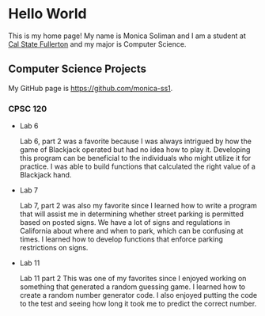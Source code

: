 # Hello World

This is my home page! My name is Monica Soliman and I am a student at [Cal State Fullerton](http://www.fullerton.edu/) and my major is Computer Science.

## Computer Science Projects

My GitHub page is https://github.com/monica-ss1.

### CPSC 120

* Lab 6

    Lab 6, part 2 was a favorite because I was always intrigued by how the game of Blackjack operated but had no idea how to play it. Developing this program can be beneficial to the individuals who might utilize it for practice. I was able to build functions that calculated the right 
    value of a Blackjack hand. 

* Lab 7

    Lab 7, part 2 was also my favorite since I learned how to write a program that will assist me in determining whether street parking is permitted based on posted signs.  We have a lot of signs and regulations in California about where and when to park, which can be confusing at times. I learned how to develop functions that enforce parking restrictions on signs.
    
* Lab 11
    
    Lab 11 part 2 This was one of my favorites since I enjoyed working on something that generated a random guessing game. I learned how to create a random number generator code. I also enjoyed putting the code to the test and seeing how long it took me to predict the correct number. 

